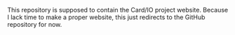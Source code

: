 This repository is supposed to contain the Card/IO project website. Because I lack time to make a proper website, this just redirects to the GitHub repository for now.

